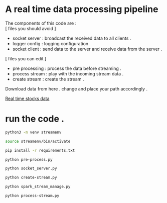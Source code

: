# A real time data processing pipeline 

The components of this code are :\
[ files you should avoid ]
* socket server : broadcast the received data to all clients .
* logger config : logging configuration
* socket client  : send data to the server and receive data from the server .

[ files you can edit ]
* pre processing : process the data before streaming .
* process stream : play with the incoming stream data .
* create stream : create the stream .

Download data from here . change and place your path accordingly .

[Real time stocks data](https://www.kaggle.com/datasets/ayushkhaire/real-time-stocks-data)

# run the code .
```bash
python3 -m venv streamenv
```
```bash
source streamenv/bin/activate
```
```bash
pip install -r requirements.txt
```
```bash
python pre-process.py
```
```bash
python socket_server.py
```
```bash
python create-stream.py
```
```bash
python spark_stream_manage.py
```
```bash
python process-stream.py
```